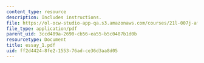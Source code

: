 ```yaml
---
content_type: resource
description: Includes instructions.
file: https://ol-ocw-studio-app-qa.s3.amazonaws.com/courses/21l-007j-after-columbus-fall-2003/ff2d44248fe2155376adce36d3aa8d05_essay_1.pdf
file_type: application/pdf
parent_uid: 3ccd489a-2690-cb56-ea55-b5c0487b1d0b
resourcetype: Document
title: essay_1.pdf
uid: ff2d4424-8fe2-1553-76ad-ce36d3aa8d05
---
```

